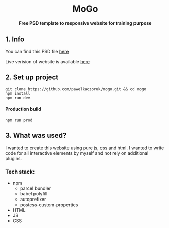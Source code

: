 <h1 align="center">MoGo</h1>
<h4 align="center">Free PSD template to responsive website for training purpose</h4>

## 1. Info
You can find this PSD file [here](https://freebiesbug.com/psd-freebies/mogo-free-one-page-psd-template/)

Live verision of website is available [here](https://nervous-wozniak-2fa3dd.netlify.com/)

## 2. Set up project
    git clone https://github.com/pawelkaczoruk/mogo.git && cd mogo
    npm install
    npm run dev
    
#### Production build
    npm run prod

## 3. What was used?

I wanted to create this website using pure js, css and html. I wanted to write code for all interactive elements by myself and not rely on additional plugins.

### Tech stack:
* npm
  * parcel bundler
  * babel polyfill
  * autoprefixer
  * postcss-custom-properties
* HTML
* JS
* CSS
